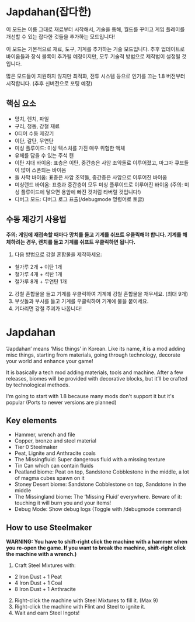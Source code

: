 # Japdahan(잡다한)
이 모드는 이름 그대로 재료부터 시작해서, 기술을 통해, 월드를 꾸미고 게임 플레이를 개선할 수 있는 잡다한 것들을 추가하는 모드입니다!

이 모드는 기본적으로 재료, 도구, 기계를 추가하는 기술 모드입니다. 추후 업데이트로 바이옴들과 장식 블록이 추가될 예정이지만, 모두 기술적 방법으로 제작법이 설정될 것입니다.

많은 모드들이 지원하지 않지만 최적화, 전투 시스템 등으로 인기를 끄는 1.8 버전부터 시작합니다. (추후 신버전으로 포팅 예정)

## 핵심 요소
 - 망치, 렌치, 파일
 - 구리, 청동, 강철 재료
 - 0티어 수동 제강기
 - 이탄, 갈탄, 무연탄
 - 미싱 플루이드: 미싱 텍스처를 가진 매우 위험한 액체
 - 유체를 담을 수 있는 주석 캔
 - 이탄 지대 바이옴: 표층은 이탄, 중간층은 사암 조약돌로 이루어졌고, 마그마 큐브들이 많이 스폰되는 바이옴
 - 돌 사막 바이옴: 표층은 사암 조약돌, 중간층은 사암으로 이루어진 바이옴
 - 미싱랜드 바이옴: 표층과 중간층이 모두 미싱 플루이드로 이루어진 바이옴 (주의: 미싱 플루이드에 닿으면 용암에 빠진 것처럼 타버릴 것입니다!)
 - 디버그 모드: 디버그 로그 표출(/debugmode 명령어로 토글)

## 수동 제강기 사용법
**주의: 게임에 재접속할 때마다 망치를 들고 기계를 쉬프트 우클릭해야 합니다. 기계를 해체하려는 경우, 렌치를 들고 기계를 쉬프트 우클릭하면 됩니다.**
1. 다음 방법으로 강철 혼합물을 제작하세요:
 - 철가루 2개 + 이탄 1개
 - 철가루 4개 + 석탄 1개
 - 철가루 8개 + 무연탄 1개
2. 강철 혼합물을 들고 기계를 우클릭하여 기계에 강철 혼합물을 채우세요. (최대 9개)
3. 부싯돌과 부시를 들고 기계를 우클릭하여 기계에 불을 붙이세요.
4. 기다리면 강철 주괴가 나옵니다!

# Japdahan
‘Japdahan’ means ‘Misc things’ in Korean.
Like its name, it is a mod adding misc things, starting from materials, going through technology, decorate your world and enhance your game!

It is basically a tech mod adding materials, tools and machine. After a few releases, biomes will be provided with decorative blocks, but it’ll be crafted by technological methods.

I'm going to start with 1.8 because many mods don't support it but it's popular (Ports to newer versions are planned)

## Key elements
 - Hammer, wrench and file
 - Copper, bronze and steel material
 - Tier 0 Steelmaker
 - Peat, Lignite and Anthracite coals
 - The Missingfluid: Super dangerous fluid with a missing texture
 - Tin Can which can contain fluids
 - Peatland biome: Peat on top, Sandstone Cobblestone in the middle, a lot of magma cubes spawn on it
 - Stoney Desert biome: Sandstone Cobblestone on top, Sandstone in the middle
 - The Missingland biome: The ‘Missing Fluid’ everywhere. Beware of it: touching it will burn you and your items!
 - Debug Mode: Show debug logs (Toggle with /debugmode command)

## How to use Steelmaker
**WARNING: You have to shift-right click the machine with a hammer when you re-open the game. If you want to break the machine, shift-right click the machine with a wrench.)**

1. Craft Steel Mixtures with:
 - 2 Iron Dust + 1 Peat
 - 4 Iron Dust + 1 Coal
 - 8 Iron Dust + 1 Anthracite
2. Right-click the machine with Steel Mixtures to fill it. (Max 9)
3. Right-click the machine with Flint and Steel to ignite it.
4. Wait and earn Steel Ingots!
